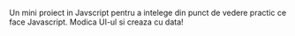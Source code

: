 Un mini proiect in Javscript pentru a intelege din punct de vedere practic ce face Javascript. Modica UI-ul si creaza cu data!
